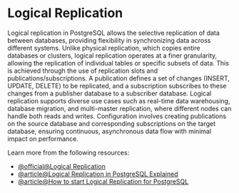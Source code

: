 # Logical Replication

Logical replication in PostgreSQL allows the selective replication of data between databases, providing flexibility in synchronizing data across different systems. Unlike physical replication, which copies entire databases or clusters, logical replication operates at a finer granularity, allowing the replication of individual tables or specific subsets of data. This is achieved through the use of replication slots and publications/subscriptions. A publication defines a set of changes (INSERT, UPDATE, DELETE) to be replicated, and a subscription subscribes to these changes from a publisher database to a subscriber database. Logical replication supports diverse use cases such as real-time data warehousing, database migration, and multi-master replication, where different nodes can handle both reads and writes. Configuration involves creating publications on the source database and corresponding subscriptions on the target database, ensuring continuous, asynchronous data flow with minimal impact on performance.

Learn more from the following resources:

- [@official@Logical Replication](https://www.postgresql.org/docs/current/logical-replication.html)
- [@article@Logical Replication in PostgreSQL Explained](https://www.enterprisedb.com/postgres-tutorials/logical-replication-postgresql-explained)
- [@article@How to start Logical Replication for PostgreSQL](https://www.percona.com/blog/how-to-start-logical-replication-in-postgresql-for-specific-tables-based-on-a-pg_dump/)